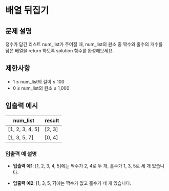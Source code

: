 # 배열 뒤집기

## 문제 설명
정수가 담긴 리스트 num_list가 주어질 때, num_list의 원소 중 짝수와 홀수의 개수를 담은 배열을 return 하도록 solution 함수를 완성해보세요.

## 제한사항
- 1 ≤ num_list의 길이 ≤ 100
- 0 ≤ num_list의 원소 ≤ 1,000

## 입출력 예시
| num_list               | result |
|------------------------|--------|
| [1, 2, 3, 4, 5]        | [2, 3] | 
| [1, 3, 5, 7]           | [0, 4] |

### 입출력 예 설명
- **입출력 예1**: [1, 2, 3, 4, 5]에는 짝수가 2, 4로 두 개, 홀수가 1, 3, 5로 세 개 있습니다.

- **입출력 예2**: [1, 3, 5, 7]에는 짝수가 없고 홀수가 네 개 있습니다.
